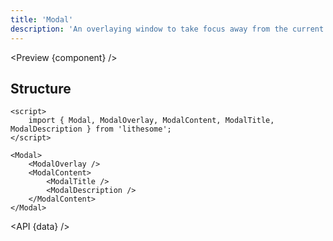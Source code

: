 ```yaml
---
title: 'Modal'
description: 'An overlaying window to take focus away from the current context.'
---
```


<script>
	import {API, Preview} from '$site/index.ts';
	import data from '$ref/modal.ts';
	import component from '$site/previews/modal.svelte';
</script>

<Preview {component} />

## Structure

```svelte
<script>
	import { Modal, ModalOverlay, ModalContent, ModalTitle, ModalDescription } from 'lithesome';
</script>

<Modal>
	<ModalOverlay />
	<ModalContent>
		<ModalTitle />
		<ModalDescription />
	</ModalContent>
</Modal>
```

<API {data} />
